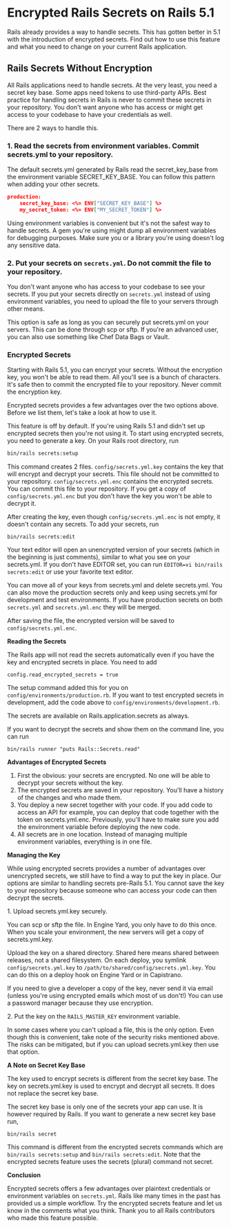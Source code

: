 
# Encrypted Rails Secrets on Rails 5.1

Rails already provides a way to handle secrets. This has gotten better in 5.1 with the introduction of encrypted secrets. Find out how to use this feature and what you need to change on your current Rails application.
  
## **Rails Secrets Without Encryption**

All Rails applications need to handle secrets. At the very least, you need a secret key base. Some apps need tokens to use third-party APIs. Best practice for handling secrets in Rails is never to commit these secrets in your repository. You don't want anyone who has access or might get access to your codebase to have your credentials as well. 

There are 2 ways to handle this.

### 1\. Read the secrets from environment variables. Commit secrets.yml to your repository.

The default secrets.yml generated by Rails read the secret_key_base from the environment variable SECRET_KEY_BASE. You can follow this pattern when adding your other secrets.

```json
production:  
    secret_key_base: <%= ENV["SECRET_KEY_BASE"] %>  
    my_secret_token: <%= ENV["MY_SECRET_TOKEN"] %> 
```

Using environment variables is convenient but it's not the safest way to handle secrets. A gem you're using might dump all environment variables for debugging purposes. Make sure you or a library you're using doesn't log any sensitive data.

### 2\. Put your secrets on `secrets.yml`. Do not commit the file to your repository.

You don't want anyone who has access to your codebase to see your secrets. If you put your secrets directly on `secrets.yml` instead of using environment variables, you need to upload the file to your servers through other means.

This option is safe as long as you can securely put secrets.yml on your servers. This can be done through scp or sftp. If you're an advanced user, you can also use something like Chef Data Bags or Vault.  

### **Encrypted Secrets**

Starting with Rails 5.1, you can encrypt your secrets. Without the encryption key, you won't be able to read them. All you'll see is a bunch of characters. It's safe then to commit the encrypted file to your repository. Never commit the encryption key.

Encrypted secrets provides a few advantages over the two options above. Before we list them, let's take a look at how to use it.

This feature is off by default. If you're using Rails 5.1 and didn't set up encrypted secrets then you're not using it. To start using encrypted secrets, you need to generate a key. On your Rails root directory, run

```bash
bin/rails secrets:setup  
```

This command creates 2 files. `config/secrets.yml.key` contains the key that will encrypt and decrypt your secrets. This file should not be committed to your repository. `config/secrets.yml.enc` contains the encrypted secrets. You can commit this file to your repository. If you get a copy of `config/secrets.yml.enc` but you don't have the key you won't be able to decrypt it.

After creating the key, even though `config/secrets.yml.enc` is not empty, it doesn't contain any secrets. To add your secrets, run

```
bin/rails secrets:edit  
```

Your text editor will open an unencrypted version of your secrets (which in the beginning is just comments), similar to what you see on your secrets.yml. If you don't have EDITOR set, you can run `EDITOR=vi bin/rails secrets:edit` or use your favorite text editor. 

You can move all of your keys from secrets.yml and delete secrets.yml. You can also move the production secrets only and keep using secrets.yml for development and test environments. If you have production secrets on both `secrets.yml` and `secrets.yml.enc` they will be merged.

After saving the file, the encrypted version will be saved to `config/secrets.yml.enc`.

**Reading the Secrets**

The Rails app will not read the secrets automatically even if you have the key and encrypted secrets in place. You need to add

```
config.read_encrypted_secrets = true  
```

The setup command added this for you on `config/environments/production.rb`. If you want to test encrypted secrets in development, add the code above to `config/environments/development.rb`.

The secrets are available on Rails.application.secrets as always.

If you want to decrypt the secrets and show them on the command line, you can run

```
bin/rails runner "puts Rails::Secrets.read"  
```

**Advantages of Encrypted Secrets**  

1. First the obvious: your secrets are encrypted. No one will be able to decrypt your secrets without the key.
2. The encrypted secrets are saved in your repository. You'll have a history of the changes and who made them.
3. You deploy a new secret together with your code. If you add code to access an API for example, you can deploy that code together with the token on secrets.yml.enc. Previously, you'll have to make sure you add the environment variable before deploying the new code.
4. All secrets are in one location. Instead of managing multiple environment variables, everything is in one file.

  
**Managing the Key**

While using encrypted secrets provides a number of advantages over unencrypted secrets, we still have to find a way to put the key in place. Our options are similar to handling secrets pre-Rails 5.1. You cannot save the key to your repository because someone who can access your code can then decrypt the secrets.

1\. Upload secrets.yml.key securely.

You can scp or sftp the file. In Engine Yard, you only have to do this once. When you scale your environment, the new servers will get a copy of secrets.yml.key.

Upload the key on a shared directory. Shared here means shared between releases, not a shared filesystem. On each deploy, you symlink `config/secrets.yml.key` to `/path/to/shared/config/secrets.yml.key`. You can do this on a deploy hook on Engine Yard or in Capistrano.

If you need to give a developer a copy of the key, never send it via email (unless you're using encrypted emails which most of us don't!) You can use a password manager because they use encryption.

2\. Put the key on the `RAILS_MASTER_KEY` environment variable.

In some cases where you can't upload a file, this is the only option. Even though this is convenient, take note of the security risks mentioned above. The risks can be mitigated, but if you can upload secrets.yml.key then use that option.

  
**A Note on Secret Key Base**

The key used to encrypt secrets is different from the secret key base. The key on secrets.yml.key is used to encrypt and decrypt all secrets. It does not replace the secret key base.

The secret key base is only one of the secrets your app can use. It is however required by Rails. If you want to generate a new secret key base run,

```
bin/rails secret  
```

This command is different from the encrypted secrets commands which are `bin/rails secrets:setup` and `bin/rails secrets:edit`. Note that the encrypted secrets feature uses the secrets (plural) command not secret.

**Conclusion**

Encrypted secrets offers a few advantages over plaintext credentials or environment variables on `secrets.yml`. Rails like many times in the past has provided us a simple workflow. Try the encrypted secrets feature and let us know in the comments what you think. Thank you to all Rails contributors who made this feature possible.
  
